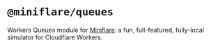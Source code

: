 # `@miniflare/queues`

Workers Queues module for [Miniflare](https://github.com/cloudflare/miniflare):
a fun, full-featured, fully-local simulator for Cloudflare Workers.
